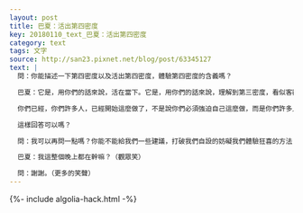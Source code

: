 ```yaml
---
layout: post
title: 巴夏：活出第四密度
key: 20180110_text_巴夏：活出第四密度
category: text
tags: 文字
source: http://san23.pixnet.net/blog/post/63345127
text: |
  問：你能描述一下第四密度以及活出第四密度，體驗第四密度的含義嗎？

  巴夏：它是，用你們的話來說，活在當下。它是，用你們的話來說，理解到第三密度，看似客觀的感知，實際上是主觀的，實際上是一個幻象。它是允許同時性的發生，也就是說，總是知曉你正好在正確的時間，出現在正確的地點，正好與你需要互動的對象互動，並且以這種方式知道，你的生命是狂喜，活出它來，實現它，享受它。以這一方式，你會發現當你加速你的能量振動，你會越來越少地依賴第三密度的物質食物，越來越多直接吸收能量。

  你們已經，你們許多人，已經開始這麼做了，不是說你們必須強迫自己這麼做，而是你們許多人認識到，你們現在偏好吃的更加輕盈，用你們的話來說。以這種方式，你們會越來越少地使用內臟，越來越多的使用你們的腺體系統，並最終，僅僅使用包圍你們的能量場。這會發生在第四密度的末期—數百年後。

  這樣回答可以嗎？

  問：我可以再問一點嗎？你能不能給我們一些建議，打破我們自設的妨礙我們體驗狂喜的方法？

  巴夏：我這整個晚上都在幹嘛？（觀眾笑）

  問：謝謝。（更多的笑聲）
---
```


{%- include algolia-hack.html -%}
